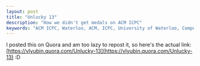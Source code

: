 ```yaml
---
layout: post
title: "Unlucky 13"
description: "How we didn't get medals on ACM ICPC"
keywords: "ACM ICPC, Waterloo, ACM, ICPC, University of Waterloo, Computer Science"
---
```


I posted this on Quora and am too lazy to repost it, so here's the actual link: [https://vlyubin.quora.com/Unlucky-13](https://vlyubin.quora.com/Unlucky-13) :D

